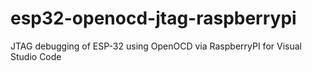 # esp32-openocd-jtag-raspberrypi
JTAG debugging of ESP-32 using OpenOCD via RaspberryPI for Visual Studio Code
